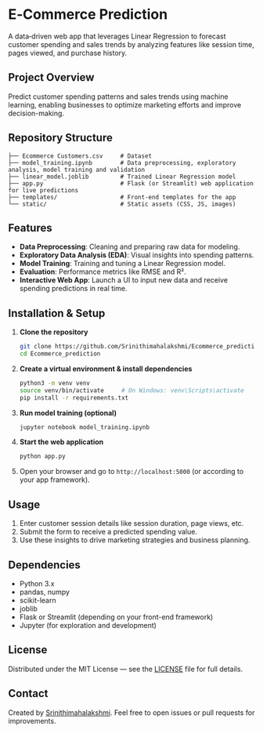 # E‑Commerce Prediction

A data‑driven web app that leverages Linear Regression to forecast customer spending and sales trends by analyzing features like session time, pages viewed, and purchase history.

##  Project Overview

Predict customer spending patterns and sales trends using machine learning, enabling businesses to optimize marketing efforts and improve decision-making.

##  Repository Structure

```
├── Ecommerce Customers.csv     # Dataset
├── model_training.ipynb        # Data preprocessing, exploratory analysis, model training and validation
├── linear_model.joblib         # Trained Linear Regression model
├── app.py                      # Flask (or Streamlit) web application for live predictions
├── templates/                  # Front-end templates for the app
└── static/                     # Static assets (CSS, JS, images)
```

##  Features

- **Data Preprocessing**: Cleaning and preparing raw data for modeling.
- **Exploratory Data Analysis (EDA)**: Visual insights into spending patterns.
- **Model Training**: Training and tuning a Linear Regression model.
- **Evaluation**: Performance metrics like RMSE and R².
- **Interactive Web App**: Launch a UI to input new data and receive spending predictions in real time.

##  Installation & Setup

1. **Clone the repository**

   ```bash
   git clone https://github.com/Srinithimahalakshmi/Ecommerce_prediction.git
   cd Ecommerce_prediction
   ```

2. **Create a virtual environment & install dependencies**

   ```bash
   python3 -m venv venv
   source venv/bin/activate     # On Windows: venv\Scripts\activate
   pip install -r requirements.txt
   ```

3. **Run model training (optional)**

   ```bash
   jupyter notebook model_training.ipynb
   ```

4. **Start the web application**

   ```bash
   python app.py
   ```

5. Open your browser and go to `http://localhost:5000` (or according to your app framework).

##  Usage

1. Enter customer session details like session duration, page views, etc.
2. Submit the form to receive a predicted spending value.
3. Use these insights to drive marketing strategies and business planning.

##  Dependencies

- Python 3.x
- pandas, numpy
- scikit-learn
- joblib
- Flask or Streamlit (depending on your front-end framework)
- Jupyter (for exploration and development)

##  License

Distributed under the MIT License — see the [LICENSE](LICENSE) file for full details.

##  Contact

Created by [Srinithimahalakshmi](https://github.com/Srinithimahalakshmi). Feel free to open issues or pull requests for improvements.
